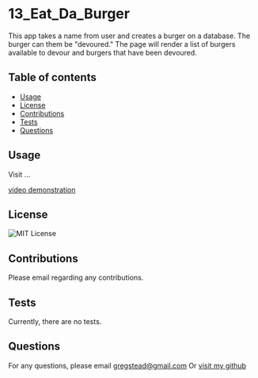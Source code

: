 # 13_Eat_Da_Burger

This app takes a name from user and creates a burger on a database. The burger can them be "devoured." The page will render a list of burgers available to devour and burgers that have been devoured.

## Table of contents

- [Usage](#usage)
- [License](#license)
- [Contributions](#contributions)
- [Tests](#tests)
- [Questions](#Questions)

## Usage

Visit ...

[video demonstration](...)

## License

![MIT License](https://img.shields.io/badge/license-MIT-green)

## Contributions

Please email regarding any contributions.

## Tests

Currently, there are no tests.

## Questions

For any questions, please email <gregstead@gmail.com>
Or [visit my github](https://github.com/gregstead/)
